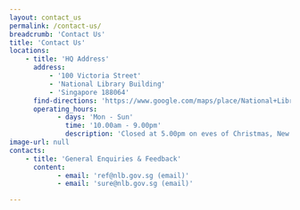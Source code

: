 ```yaml
---
layout: contact_us
permalink: /contact-us/
breadcrumb: 'Contact Us'
title: 'Contact Us'
locations:
    - title: 'HQ Address'
      address:
          - '100 Victoria Street'
          - 'National Library Building'
          - 'Singapore 188064'
      find-directions: 'https://www.google.com/maps/place/National+Library/@1.2975884,103.8521194,17z/data=!3m1!4b1!4m5!3m4!1s0x31da19a524aca129:0xf23dddaa8432afc5!8m2!3d1.2975884!4d103.8543081'
      operating_hours:
            - days: 'Mon - Sun'
              time: '10.00am - 9.00pm'
              description: 'Closed at 5.00pm on eves of Christmas, New Year and Chinese New Year.<br>Closed on Public Holidays.'
image-url: null
contacts:
    - title: 'General Enquiries & Feedback'
      content:
            - email: 'ref@nlb.gov.sg (email)'
            - email: 'sure@nlb.gov.sg (email)'

---
```


